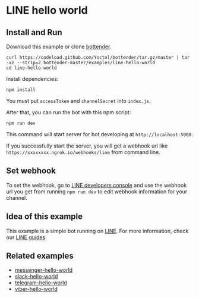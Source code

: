 # LINE hello world

## Install and Run

Download this example or clone [bottender](https://github.com/Yoctol/bottender).

```
curl https://codeload.github.com/Yoctol/bottender/tar.gz/master | tar -xz --strip=2 bottender-master/examples/line-hello-world
cd line-hello-world
```

Install dependencies:

```
npm install
```

You must put `accessToken` and `channelSecret` into `index.js`.

After that, you can run the bot with this npm script:

```
npm run dev
```

This command will start server for bot developing at `http://localhost:5000`.

If you successfully start the server, you will get a webhook url like `https://xxxxxxxx.ngrok.io/webhooks/line` from command line.

## Set webhook

To set the webhook, go to [LINE developers console](https://developers.line.me/console/) and use the webhook url you get from running `npm run dev` to edit webhook information for your channel.

## Idea of this example

This example is a simple bot running on [LINE](https://line.me/).
For more information, check our [LINE guides](https://bottender.js.org/docs/Platforms-LINE).

## Related examples

- [messenger-hello-world](../messenger-hello-world)
- [slack-hello-world](../slack-hello-world)
- [telegram-hello-world](../telegram-hello-world)
- [viber-hello-world](../viber-hello-world)

